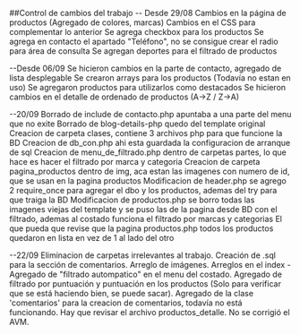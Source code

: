 ##Control de cambios del trabajo
-- Desde 29/08
Cambios en la página de productos (Agregado de colores, marcas)
Cambios en el CSS para complementar lo anterior
Se agrega checkbox para los productos
Se agrega en contacto el apartado "Teléfono", no se consigue crear el radio para área de consulta
Se agregan deportes para el filtrado de productos

--Desde 06/09
Se hicieron cambios en la parte de contacto, agregado de lista desplegable
Se crearon arrays para los productos (Todavía no estan en uso)
Se agregaron productos para utilizarlos como destacados
Se hicieron cambios en el detalle de ordenado de productos (A->Z / Z->A)

--20/09
Borrado de include de contacto.php apuntaba a una parte del menu que no exite
Borrado de blog-details-php quedo del template original
Creacion de carpeta clases, contiene 3 archivos php para que funcione la BD
Creacion de db_con.php ahi esta guardada la configuracion de arranque de sql
Creacion de menu_de_filtrado.php dentro de carpetas partes, lo que hace es hacer el filtrado por marca y categoria
Creacion de carpeta pagina_productos dentro de img, aca estan las imagenes con numero de id, que se usan en la pagina productos
Modificacion de header.php se agrego 2 require_once para agregar el dbo y los productos, ademas del try para que traiga la BD
Modificacion de productos.php se borro todas las imagenes viejas del template y se puso las de la pagina desde BD con el filtrado, ademas al costado funciona el filtrado por marcas y categorias
El que pueda que revise que la pagina productos.php todos los productos quedaron en lista en vez de 1 al lado del otro 

--22/09
Eliminacion de carpetas irrelevantes al trabajo.
Creación de .sql para la sección de comentarios.
Arreglo de imágenes.
Arreglos en el index - Agregado de "filtrado autompatico" en el menu del costado.
Agregado de filtrado por puntuación y puntuación en los productos (Solo para verificar que se está haciendo bien, se puede sacar).
Agregado de la clase 'comentarios' para la creacion de comentarios, todavía no está funcionando. Hay que revisar el archivo productos_detalle.
No se corrigió el AVM.